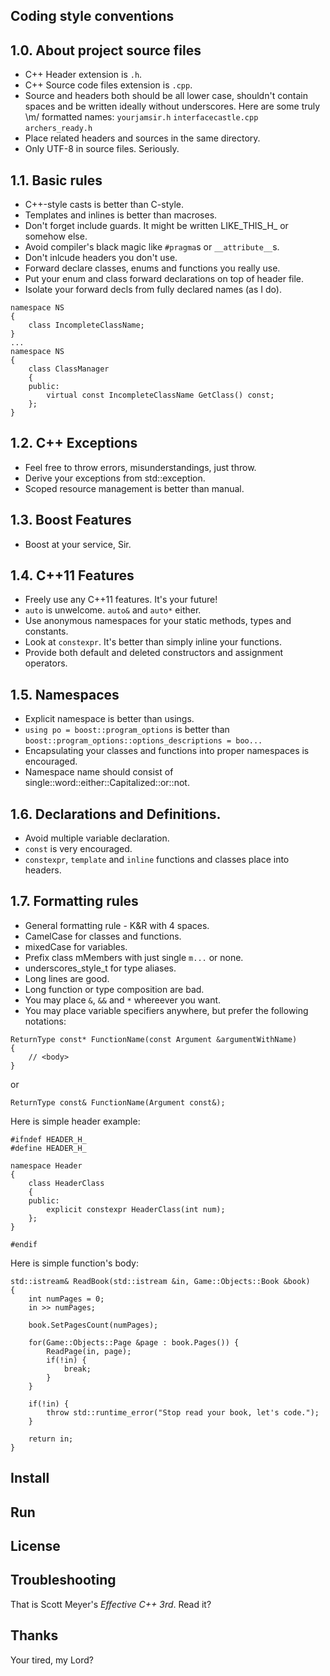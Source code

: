 ## Coding style conventions

1.0. About project source files
-----------------
* C++ Header extension is `.h`.
* C++ Source code files extension is `.cpp`.
* Source and headers both should be all lower case, shouldn't contain spaces and be written ideally without underscores.
Here are some truly \m/ formatted names:
`yourjamsir.h`
`interfacecastle.cpp`
`archers_ready.h`
* Place related headers and sources in the same directory.
* Only UTF-8 in source files. Seriously.

1.1. Basic rules
----------
* C++-style casts is better than C-style.
* Templates and inlines is better than macroses.
* Don't forget include guards. It might be written LIKE_THIS_H_ or somehow else.
* Avoid compiler's black magic like `#pragma`s or `__attribute__`s.
* Don't inlcude headers you don't use.
* Forward declare classes, enums and functions you really use.
* Put your enum and class forward declarations on top of header file.
* Isolate your forward decls from fully declared names (as I do).
```
namespace NS
{
    class IncompleteClassName;
}
...
namespace NS
{
    class ClassManager
    {
    public:
        virtual const IncompleteClassName GetClass() const;
    };
}
```
1.2. C++ Exceptions
-------------------
* Feel free to throw errors, misunderstandings, just throw.
* Derive your exceptions from std::exception.
* Scoped resource management is better than manual.

1.3. Boost Features
--------------
* Boost at your service, Sir.

1.4. C++11 Features
-------------------
* Freely use any C++11 features. It's your future!
* `auto` is unwelcome. `auto&` and `auto*` either.
* Use anonymous namespaces for your static methods, types and constants.
* Look at `constexpr`. It's better than simply inline your functions.
* Provide both default and deleted constructors and assignment operators.

1.5. Namespaces
--------------
* Explicit namespace is better than usings.
* `using po = boost::program_options` is better than `boost::program_options::options_descriptions = boo...`
* Encapsulating your classes and functions into proper namespaces is encouraged.
* Namespace name should consist of single::word::either::Capitalized::or::not. 

1.6. Declarations and Definitions.
------------------------------------------------------
* Avoid multiple variable declaration.
* `const` is very encouraged.
* `constexpr`, `template` and `inline` functions and classes place into headers.

1.7. Formatting rules
---------------------
* General formatting rule - K&R with 4 spaces.
* CamelCase for classes and functions.
* mixedCase for variables.
* Prefix class mMembers with just single `m...` or none.
* underscores_style_t for type aliases.
* Long lines are good.
* Long function or type composition are bad.
* You may place `&`, `&&` and `*` whereever you want.
* You may place variable specifiers anywhere, but prefer the following notations:

```
ReturnType const* FunctionName(const Argument &argumentWithName)
{
    // <body>
}
```

or

```
ReturnType const& FunctionName(Argument const&);
```

Here is simple header example:

```
#ifndef HEADER_H_
#define HEADER_H_

namespace Header
{
    class HeaderClass
    {
    public:
        explicit constexpr HeaderClass(int num);
    };
}

#endif
```

Here is simple function's body:

```
std::istream& ReadBook(std::istream &in, Game::Objects::Book &book)
{
    int numPages = 0;
    in >> numPages;

    book.SetPagesCount(numPages);
    
    for(Game::Objects::Page &page : book.Pages()) {
        ReadPage(in, page);
        if(!in) {
            break;
        }
    }
    
    if(!in) {
        throw std::runtime_error("Stop read your book, let's code.");
    }
    
    return in;
}
```

## Install

## Run

## License

## Troubleshooting

That is Scott Meyer's *Effective C++ 3rd*. Read it?

## Thanks

Your tired, my Lord?
